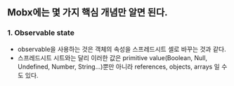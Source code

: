 ## Mobx에는 몇 가지 핵심 개념만 알면 된다.
### 1. Observable state
- observable을 사용하는 것은 객체의 속성을 스프레드시트 셀로 바꾸는 것과 같다.
- 스프레드시트 시트와는 달리 이러한 값은 primitive value(Boolean, Null, Undefined, Number, String...)뿐만 아니라 references, objects, arrays 일 수도 있다.